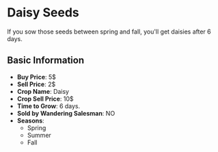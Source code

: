 # Daisy Seeds

If you sow those seeds between spring and fall, you'll get daisies after 6 days.

## Basic Information

- **Buy Price**: 5$
- **Sell Price**: 2$
- **Crop Name**: Daisy
- **Crop Sell Price**: 10$
- **Time to Grow**: 6 days.
- **Sold by Wandering Salesman**: NO
- **Seasons**:
  - Spring
  - Summer
  - Fall